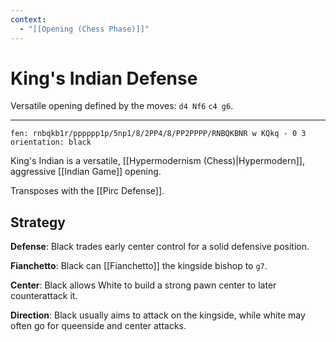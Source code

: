 ```yaml
---
context:
  - "[[Opening (Chess Phase)]]"
---
```


# King's Indian Defense

Versatile opening defined by the moves: `d4 Nf6` `c4 g6`.

---

```chesser
fen: rnbqkb1r/pppppp1p/5np1/8/2PP4/8/PP2PPPP/RNBQKBNR w KQkq - 0 3
orientation: black
```

King's Indian is a versatile, [[Hypermodernism (Chess)|Hypermodern]], aggressive [[Indian Game]] opening.

Transposes with the [[Pirc Defense]].

## Strategy

**Defense**: Black trades early center control for a solid defensive position.

**Fianchetto**: Black can [[Fianchetto]] the kingside bishop to `g7`.

**Center**: Black allows White to build a strong pawn center to later counterattack it.

**Direction**: Black usually aims to attack on the kingside, while white may often go for queenside and center attacks.
